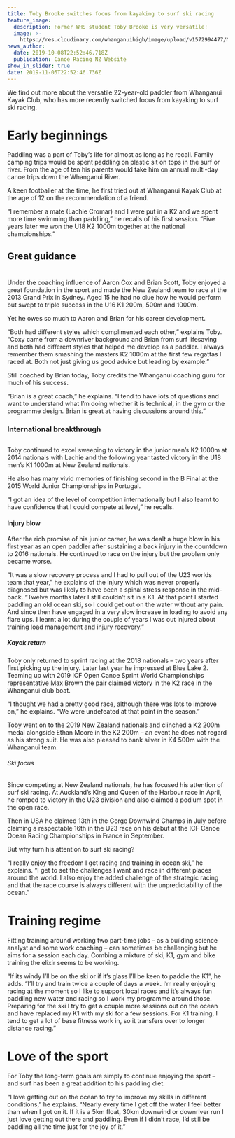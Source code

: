 ```yaml
---
title: Toby Brooke switches focus from kayaking to surf ski racing
feature_image:
  description: Former WHS student Toby Brooke is very versatile!
  image: >-
    https://res.cloudinary.com/whanganuihigh/image/upload/v1572994477/News/Toby_Brooke_Canoe_Racing_NZ_website_9.10.19.jpg
news_author:
  date: 2019-10-08T22:52:46.718Z
  publication: Canoe Racing NZ Website
show_in_slider: true
date: 2019-11-05T22:52:46.736Z
---
```

We find out more about the versatile 22-year-old paddler from Whanganui Kayak Club, who has more recently switched focus from kayaking to surf ski racing.

# Early beginnings #

Paddling was a part of Toby’s life for almost as long as he recall. Family camping trips would be spent paddling on plastic sit on tops in the surf or river. From the age of ten his parents would take him on annual multi-day canoe trips down the Whanganui River.

A keen footballer at the time, he first tried out at Whanganui Kayak Club at the age of 12 on the recommendation of a friend.

“I remember a mate (Lachie Cromar) and I were put in a K2 and we spent more time swimming than paddling,” he recalls of his first session. “Five years later we won the U18 K2 1000m together at the national championships.”

## Great guidance ##

Under the coaching influence of Aaron Cox and Brian Scott, Toby enjoyed a great foundation in the sport and made the New Zealand team to race at the 2013 Grand Prix in Sydney. Aged 15 he had no clue how he would perform but swept to triple success in the U16 K1 200m, 500m and 1000m.

Yet he owes so much to Aaron and Brian for his career development.

“Both had different styles which complimented each other,” explains Toby. “Coxy came from a downriver background and Brian from surf lifesaving and both had different styles that helped me develop as a paddler. I always remember them smashing the masters K2 1000m at the first few regattas I raced at. Both not just giving us good advice but leading by example.”

Still coached by Brian today, Toby credits the Whanganui coaching guru for much of his success.

“Brian is a great coach,” he explains. “I tend to have lots of questions and want to understand what I’m doing whether it is technical, in the gym or the programme design. Brian is great at having discussions around this.”

### International breakthrough ###

Toby continued to excel sweeping to victory in the junior men’s K2 1000m at 2014 nationals with Lachie and the following year tasted victory in the U18 men’s K1 1000m at New Zealand nationals.

He also has many vivid memories of finishing second in the B Final at the 2015 World Junior Championships in Portugal.

“I got an idea of the level of competition internationally but I also learnt to have confidence that I could compete at level,” he recalls.

#### Injury blow ####

After the rich promise of his junior career, he was dealt a huge blow in his first year as an open paddler after sustaining a back injury in the countdown to 2016 nationals. He continued to race on the injury but the problem only became worse.

“It was a slow recovery process and I had to pull out of the U23 worlds team that year,” he explains of the injury which was never properly diagnosed but was likely to have been a spinal stress response in the mid-back. “Twelve months later I still couldn’t sit in a K1. At that point I started paddling an old ocean ski, so I could get out on the water without any pain. And since then have engaged in a very slow increase in loading to avoid any flare ups. I learnt a lot during the couple of years I was out injured about training load management and injury recovery.”

##### Kayak return #####

Toby only returned to sprint racing at the 2018 nationals – two years after first picking up the injury. Later last year he impressed at Blue Lake 2. Teaming up with 2019 ICF Open Canoe Sprint World Championships representative Max Brown the pair claimed victory in the K2 race in the Whanganui club boat.

“I thought we had a pretty good race, although there was lots to improve on,” he explains. “We were undefeated at that point in the season.”

Toby went on to the 2019 New Zealand nationals and clinched a K2 200m medal alongside Ethan Moore in the K2 200m – an event he does not regard as his strong suit. He was also pleased to bank silver in K4 500m with the Whanganui team.

###### Ski focus ######

Since competing at New Zealand nationals, he has focused his attention of surf ski racing. At Auckland’s King and Queen of the Harbour race in April, he romped to victory in the U23 division and also claimed a podium spot in the open race.

Then in USA he claimed 13th in the Gorge Downwind Champs in July before claiming a respectable 16th in the U23 race on his debut at the ICF Canoe Ocean Racing Championships in France in September.

But why turn his attention to surf ski racing?

“I really enjoy the freedom I get racing and training in ocean ski,” he explains. “I get to set the challenges I want and race in different places around the world. I also enjoy the added challenge of the strategic racing and that the race course is always different with the unpredictability of the ocean.”

# Training regime #

Fitting training around working two part-time jobs – as a building science analyst and some work coaching – can sometimes be challenging but he aims for a session each day. Combing a mixture of ski, K1, gym and bike training the elixir seems to be working.

“If its windy I’ll be on the ski or if it’s glass I’ll be keen to paddle the K1”, he adds. “I’ll try and train twice a couple of days a week. I’m really enjoying racing at the moment so I like to support local races and it’s always fun paddling new water and racing so I work my programme around those. Preparing for the ski I try to get a couple more sessions out on the ocean and have replaced my K1 with my ski for a few sessions. For K1 training, I tend to get a lot of base fitness work in, so it transfers over to longer distance racing.”

# Love of the sport #

For Toby the long-term goals are simply to continue enjoying the sport – and surf has been a great addition to his paddling diet.

“I love getting out on the ocean to try to improve my skills in different conditions,” he explains. “Nearly every time I get off the water I feel better than when I got on it. If it is a 5km float, 30km downwind or downriver run I just love getting out there and paddling. Even if I didn’t race, I’d still be paddling all the time just for the joy of it.”
